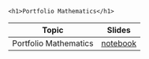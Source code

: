 
~~~
<h1>Portfolio Mathematics</h1>
~~~

Topic | Slides
:-----: | :--------:
Portfolio Mathematics           | [notebook](../lecture09_noSol_pluto)
<!--  -->

